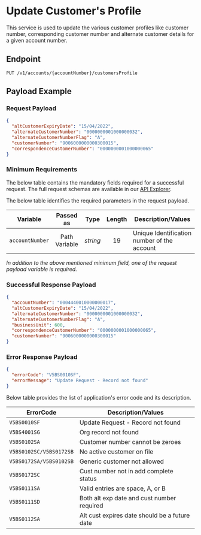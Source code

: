 # Update Customer's Profile

This service is used to update the various customer profiles like customer number, corresponding customer number and alternate customer details for a given account number.
  
## Endpoint

`PUT /v1/accounts/{accountNumber}/customersProfile`

## Payload Example

### Request Payload

```json
{
  "altCustomerExpiryDate": "15/04/2022",
  "alternateCustomerNumber": "0000000001000000032",
  "alternateCustomerNumberFlag": "A",
  "customerNumber": "9006000000000300015",
  "correspondenceCustomerNumber": "0000000001000000065"
}
```

### Minimum Requirements

The below table contains the mandatory fields required for a successful request. The full request schemas are available in our [API Explorer](..api/?type=put&path=/v1/accounts/{accountNumber}/customersProfile).

The below table identifies the required parameters in the request payload.

| Variable | Passed as | Type | Length | Description/Values |
| -------- | :-------: | :--: | :------------: | ------------------ |
| `accountNumber` | Path Variable | *string* | 19 | Unique Identification number of the account | 

*In addition to the above mentioned minimum field, one of the request payload variable is required.*

### Successful Response Payload

```json
{
  "accountNumber": "0004440010000000017",
  "altCustomerExpiryDate": "15/04/2022",
  "alternateCustomerNumber": "0000000001000000032",
  "alternateCustomerNumberFlag": "A",
  "businessUnit": 600,
  "correspondenceCustomerNumber": "0000000001000000065",
  "customerNumber": "9006000000000300015"
}
```

### Error Response Payload

```json
{
  "errorCode": "V5BS0010SF",
  "errorMessage": "Update Request - Record not found"  
}
```

Below table provides the list of application's error code and its description.

| ErrorCode |  Description/Values |
| --------  | ------------------ |
| `V5BS0010SF` | Update Request - Record not found |  
| `V5BS4001SG` | Org record not found |  
| `V5BS0102SA` | Customer number cannot be zeroes |   
| `V5BS0102SC/V5BS0172SB` | No active customer on file |    
| `V5BS0172SA/V5BS0102SB` | Generic customer not allowed |  
| `V5BS0172SC` | Cust number not in add complete status |  
| `V5BS0111SA` | Valid entries are space, A, or B |  
| `V5BS0111SD` | Both alt exp date and cust number required |  
| `V5BS0112SA` | Alt cust expires date should be a future date |  
